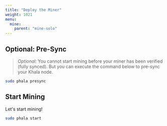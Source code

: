 ```yaml
---
title: "Deploy the Miner"
weight: 1021
menu:
  mine:
    parent: "mine-solo"
---
```


## Optional: Pre-Sync

> *Optional:* You cannot start mining before your miner has been verified (fully synced). But you can execute the command below to pre-sync your Khala node.

 ```bash
 sudo phala presync
 ```

## Start Mining

Let's start mining!

```bash
sudo phala start
```

